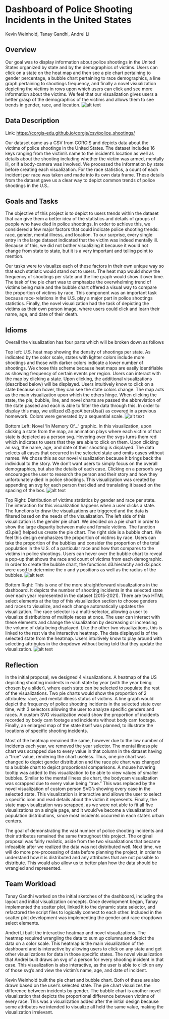 # Dashboard of Police Shooting Incidents in the United States
Kevin Weinhold, Tanay Gandhi, Andrei Li

## Overview
Our goal was to display information about police shootings in the United States organized by state and by the demographics of victims. Users can click on a state on the heat map and then see a pie chart pertaining to gender percentage, a bubble chart pertaining to race demographics, a line graph pertaining to shootings frequency, and finally a novel visualization depicting the victims in rows upon which users can click and see more information about the victims. We feel that our visualization gives users a better grasp of the demographics of the victims and allows them to see trends in gender, race, and location. 
![alt text](https://github.com/asu-cse494-s2022/Project-Tanay-Andrei-Kevin/blob/main/thumbnail.jpg?raw=true)

## Data Description
Link: https://corgis-edu.github.io/corgis/csv/police_shootings/

Our dataset came as a CSV from CORGIS and depicts data about the victims of police shootings in the United States. The dataset includes 16 keys ranging from the victim’s name to the incident’s location as well as details about the shooting including whether the victim was armed, mentally ill, or if a body-camera was involved.  We processed the information by state before creating each visualization. For the race statistics, a count of each incident per race was taken and made into its own data frame. These details from the dataset gave us a clear way to depict common trends of police shootings in the U.S..

## Goals and Tasks
The objective of this project is to depict to users trends within the dataset that can give them a better idea of the statistics and details of groups of people who have died in police shootings. In order to achieve this, we considered a few major factors that could indicate police shooting trends: race, gender, mental illness, and location. To our surprise, every single entry in the large dataset indicated that the victim was indeed mentally ill. Because of this, we did not bother visualizing it because it would not change from state to state, but it is a very important and telling point to mention.

Our tasks were to visualize each of these factors in their own unique way so that each statistic would stand out to users. The heat map would show the frequency of shootings per state and the line graph would show it over time. The task of the pie chart was to emphasize the overwhelming trend of victims being male and the bubble chart offered a visual way to compare the proportion of victims by race. This component was an important task because race-relations in the U.S. play a major part in police shootings statistics. Finally, the novel visualization had the task of depicting the victims as their own person image, where users could click and learn their name, age, and date of their death.

## Idioms
Overall the visualization has four parts which will be broken down as follows

Top left: U.S. heat map showing the density of shootings per state. As indicated by the color scale, states with lighter colors include more shootings and those with darker colors indicate a lower number of shootings. We chose this scheme because heat maps are easily identifiable as showing frequency of certain events per region. Users can interact with the map by clicking a state. Upon clicking, the additional visualizations (described below) will be displayed. Users intuitively know to click on a state because on hover, they can see the state colors change. The map acts as the main visualization upon which the others hinge. When clicking the state, the pie, bubble, line, and novel charts are passed the abbreviation of the state passed and each is able to filter the data through this. In order to display this map, we utilized d3.geoAlbersUsa() as covered in a previous homework. Colors were generated by a sequential scale. 
![alt text](https://github.com/asu-cse494-s2022/Project-Tanay-Andrei-Kevin/blob/main/topLeft.jpg?raw=true)

Bottom Left: Novel ‘In Memory Of…’ graphic. In this visualization, upon clicking a state from the map, an animation plays where each victim of that state is depicted as a person svg. Hovering over the svgs turns them red which indicates to users that they are able to click on them. Upon clicking an svg, the name, age, and date of their shooting is displayed. The data selects all cases that occurred in the selected state and omits cases without names. We chose this as our novel visualization because it brings back the individual to the story. We don’t want users to simply focus on the overall demographics, but also the details of each case. Clicking on a person’s svg encourages the user to research the person and their story and how they unfortunately died in police shootings. This visualization was created by appending an svg for each person that died and translating it based on the spacing of the box. 
![alt text](https://github.com/asu-cse494-s2022/Project-Tanay-Andrei-Kevin/blob/main/topRight.jpg?raw=true)

Top Right: Distribution of victims statistics by gender and race per state. The interaction for this visualization happens when a user clicks a state. The functions to draw the visualizations are triggered and the data is filtered based on the needs of the visualization. The left side of this visualization is the gender pie chart. We decided on a pie chart in order to show the large disparity between male and female victims. The function d3.pie() helped us create the pie chart. The right side is a bubble chart. We feel this design emphasizes the proportion of victims by race. Users can take the proportion of the bubbles and consider the proportion of the total population in the U.S. of a particular race and how that compares to the victims in police shootings. Users can hover over the bubble chart to reveal a pop-up that shows the race and count of victims from each demographic. In order to create the bubble chart, the functions d3.hierarchy and d3.pack were used to determine the x and y positions as well as the radius of the bubbles. 
![alt text](https://github.com/asu-cse494-s2022/Project-Tanay-Andrei-Kevin/blob/main/topRight.jpg?raw=true)

Bottom Right: This is one of the more straightforward visualizations in the dashboard. It depicts the number of shooting incidents in the selected state over each year represented in the dataset (2015-2021). There are two HTML select elements at the top of this visualization section to choose genders and races to visualize, and each change automatically updates the visualization. The race selector is a multi-selector, allowing a user to visualize distributions of multiple races at once. The user can interact with these elements and change the visualization by decreasing or increasing the volume of data being displayed. Like the other two visualizations, this is linked to the rest via the interactive heatmap. The data displayed is of the selected state from the heatmap. Users intuitively know to play around with selecting attributes in the dropdown without being told that they update the visualization. 
![alt text](https://github.com/asu-cse494-s2022/Project-Tanay-Andrei-Kevin/blob/main/bottomRight.jpg?raw=true)

## Reflection
In the initial proposal, we designed 4 visualizations. A heatmap of the US depicting shooting incidents in each state by year (with the year being chosen by a slider), where each state can be selected to populate the rest of the visualizations. Two pie charts would show the proportion of 2 attributes: race, and mental illness status of victims. A line graph would depict the frequency of police shooting incidents in the selected state over time, with 3 selectors allowing the user to analyze specific genders and races. A custom SVG visualization would show the proportion of incidents recorded by body cam footage and incidents without body cam footage. Finally, an enlarged map of the state itself was planned, to illustrate the locations of specific shooting incidents. 

Most of the heatmap remained the same, however due to the low number of incidents each year, we removed the year selector. The mental illness pie chart was scrapped due to every value in that column in the dataset having a “true” value, rendering the chart useless. Thus, one pie chart was changed to depict gender distribution and the race pie chart was changed to a bubble chart to depict proportional comparisons. A mouse hovering tooltip was added to this visualization to be able to view values of smaller bubbles. Similar to the mental illness pie chart, the bodycam visualization was scrapped due to every value being “true.” This was replaced by the novel visualization of custom person SVG’s showing every case in the selected state. This visualization is interactive and allows the user to select a specific icon and read details about the victim it represents. Finally, the state map visualization was scrapped, as we were not able to fit all five visualizations on a single page, and it would’ve become a visualization of population distributions, since most incidents occurred in each state’s urban centers.

The goal of demonstrating the vast number of police shooting incidents and their attributes remained the same throughout this project. The original proposal was fairly realistic, aside from the two visualizations that became infeasible after we realized the data was not distributed well. Next time, we will do more pre-processing of data before planning the project, in order to understand how it is distributed and any attributes that are not possible to distribute. This would also allow us to better plan how the data should be wrangled and represented.

## Team Workload
Tanay Gandhi worked on the initial sketches of the dashboard, including the layout and initial visualization concepts. Once development began, Tanay implemented the scatter plot, linked it to the dynamic state selector, and refactored the script files to logically connect to each other. Included in the scatter plot development was implementing the gender and race dropdown select elements.

Andrei Li built the interactive heatmap and novel visualizations. The heatmap required wrangling the data to sum up columns and depict the data on a color scale. This heatmap is the main visualization of the dashboard and is interactive by allowing users to click on any state and get other visualizations for data in those specific states. The novel visualization that Andrei built draws an svg of a person for every shooting incident in that case. This visualization is also interactive, as the user is able to click on any of those svg’s and view the victim’s name, age, and date of incident. 

Kevin Weinhold built the pie chart and bubble chart. Both of these are also drawn based on the user’s selected state. The pie chart visualizes the difference between incidents by gender. The bubble chart is another novel visualization that depicts the proportional difference between victims of every race. This was a visualization added after the initial design because some attributes we intended to visualize all held the same value, making the visualization irrelevant.
